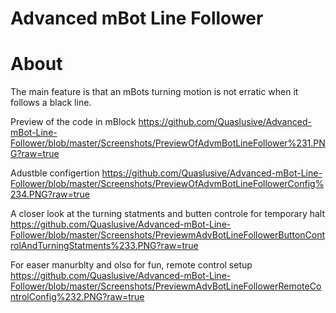 # Advanced mBot Line Follower
# About
The main feature is that an mBots turning motion is not erratic when it follows a black line. 

Preview of the code in mBlock
https://github.com/Quaslusive/Advanced-mBot-Line-Follower/blob/master/Screenshots/PreviewOfAdvmBotLineFollower%231.PNG?raw=true

Adustble configertion
https://github.com/Quaslusive/Advanced-mBot-Line-Follower/blob/master/Screenshots/PreviewOfAdvmBotLineFollowerConfig%234.PNG?raw=true

A closer look at the turning statments and butten controle for temporary halt 
https://github.com/Quaslusive/Advanced-mBot-Line-Follower/blob/master/Screenshots/PreviewmAdvBotLineFollowerButtonControlAndTurningStatments%233.PNG?raw=true

For easer manurblty and olso for fun, remote control setup
https://github.com/Quaslusive/Advanced-mBot-Line-Follower/blob/master/Screenshots/PreviewmAdvBotLineFollowerRemoteControlConfig%232.PNG?raw=true
